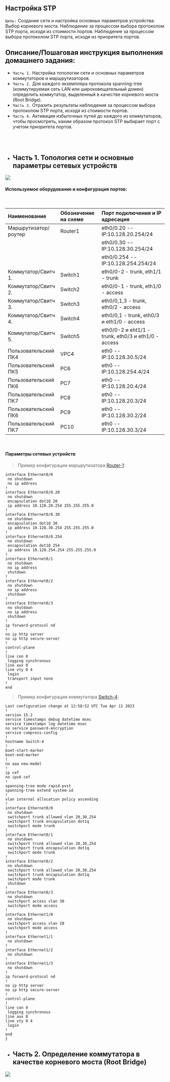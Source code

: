 
## Настройка STP

`Цель:`
Создание сети и настройка основных параметров устройства.
Выбор корневого моста.
Наблюдение за процессом выбора протоколом STP порта, исходя из стоимости портов.
Наблюдение за процессом выбора протоколом STP порта, исходя из приоритета портов.

## Описание/Пошаговая инструкция выполнения домашнего задания:

- `Часть 1.` Настройка топологии сети и основных параметров коммутаторов и маршрутизаторов.
- `Часть 2.` Для каждого экземпляра протокола spanning-tree (коммутируемая сеть LAN или широковещательный домен) определить коммутатор, выделенный в качестве корневого моста (Root Bridge).
- `Часть 3.` Отразить результаты наблюдения за процессом выбора протоколом STP порта, исходя из стоимости портов.
- `Часть 4.` Активация избыточных путей до каждого из коммутаторов, чтобы просмотреть, каким образом протокол STP выбирает порт с учетом приоритета портов.

<br><br>
- ## Часть 1. Топология сети и основные параметры сетевых устройств

![](https://github.com/Samurai1135/otus-network-engeneer/blob/e9c80de0cbc62366fff3cf5a6a07605fa480f33a/Lab-02/NetworkScheme/Topology.png)
<br>

#### Используемое оборудование и конфигурация портов:
<br>

| Наименование       | Обозначение на схеме |  Порт подключения и    IP адресация |
| :----------------- | :------------------- | :---------------------------------- |
|Маршрутизатор/роутер| Router1              |  eth0/0.20 -- IP:10.128.20.254/24  |  
|                    |                      |  eth0/0.30 --  IP:10.128.30.254/24 |
|                    |                      |  eth0/0.254 --  IP:10.128.254.254/24 |
|Коммутатор/Свитч 1. | Switch1              |  eth0/0-2 - trunk, eth1/1 - trunk  |
|Коммутатор/Свитч 2. | Switch2              |  eth0/0-1 - trunk, eth1/0 - access|
|Коммутатор/Свитч 3. | Switch3              |  eth0/0,1,3 - trunk, eth0/2 - access  |
|Коммутатор/Свитч 4. | Switch4              |  eth0/0,1 - trunk, eth0/3 и eth1/0 - access|
|Коммутатор/Свитч 5. | Switch5              |  eth0/0-2 и eht1/1 - trunk, eth0/3 и eth1/0 - access  |
|Пользовательский ПК4| VPC4                 |  eth0 -- IP:10.128.30.5/24         |
|Пользовательский ПК5| PC6                 |  eth0 -- IP:10.128.254.4/24         |
|Пользовательский ПК6| PC7                 |  eth0 -- IP:10.128.20.4/24         | 
|Пользовательский ПК7| PC8                 |  eth0 -- IP:10.128.20.3/24         |
|Пользовательский ПК6| PC9                 |  eth0 -- IP:10.128.30.2/24         | 
|Пользовательский ПК7| PC10                 |  eth0 -- IP:10.128.30.3/24         |

<br>

#### Параметры сетевых устройств 
> Пример конфигурации маршрутизатора [Router-1](https://github.com/Samurai1135/otus-network-engeneer/blob/4e1c5e6eeeb28e85e584e8798aa26700819cb008/Lab-02/Configs/Router-1):
~~~
interface Ethernet0/0
 no shutdown
 no ip address
!
interface Ethernet0/0.20
 no shutdown
 encapsulation dot1Q 20
 ip address 10.128.20.254 255.255.255.0
!
interface Ethernet0/0.30
 no shutdown
 encapsulation dot1Q 30
 ip address 10.128.30.254 255.255.255.0
!
interface Ethernet0/0.254
 no shutdown
 encapsulation dot1Q 254
 ip address 10.128.254.254 255.255.255.0
!
interface Ethernet0/1
 no shutdown
 no ip address
 shutdown
!
interface Ethernet0/2
 no shutdown
 no ip address
 shutdown
!
interface Ethernet0/3
 no shutdown
 no ip address
 shutdown
!
ip forward-protocol nd
!
no ip http server
no ip http secure-server
!
control-plane
!
line con 0
 logging synchronous
line aux 0
line vty 0 4
 login
 transport input none
!
end
~~~

> Пример конфигурации коммутатора [Switch-4](https://github.com/Samurai1135/otus-network-engeneer/blob/5e792fcf66594cdf07a56e5f768891060c2ee396/Lab-02/Configs/SW4):

~~~
Last configuration change at 12:58:52 UTC Tue Apr 11 2023
!
version 15.2
service timestamps debug datetime msec
service timestamps log datetime msec
no service password-encryption
service compress-config
!
hostname Switch-4
!
boot-start-marker
boot-end-marker
!
no aaa new-model
!
ip cef
no ipv6 cef
!
spanning-tree mode rapid-pvst
spanning-tree extend system-id
!
vlan internal allocation policy ascending
!
interface Ethernet0/0
 no shutdown
 switchport trunk allowed vlan 20,30,254
 switchport trunk encapsulation dot1q
 switchport mode trunk
!
interface Ethernet0/1
 no shutdown
 switchport trunk allowed vlan 20,30,254
 switchport trunk encapsulation dot1q
 switchport mode trunk
!
interface Ethernet0/2
 no shutdown
 switchport trunk allowed vlan 20,30,254
 switchport trunk encapsulation dot1q
 switchport mode trunk
 shutdown
!
interface Ethernet0/3
 no shutdown
 switchport access vlan 30
 switchport mode access
!
interface Ethernet1/0
 no shutdown
 switchport access vlan 20
 switchport mode access
!
interface Ethernet1/1
 no shutdown
!
interface Ethernet1/2
 no shutdown
!
interface Ethernet1/3
 no shutdown
!
ip forward-protocol nd
!
no ip http server
no ip http secure-server
!
control-plane
!
line con 0
 logging synchronous
line aux 0
line vty 0 4
 login
!
end
}
~~~

- ## Часть 2. Определение коммутатора в качестве корневого моста (Root Bridge)

![](https://github.com/Samurai1135/otus-network-engeneer/blob/d6ef12e2c6245cc9231450ca6808c0cbafcabfeb/Lab-02/NetworkScheme/Lab-02.png)

